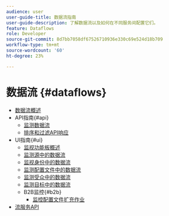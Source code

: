 ```yaml
---
audience: user
user-guide-title: 数据流指南
user-guide-description: 了解数据流以及如何在不同服务间配置它们。
feature: Dataflows
role: Developer
source-git-commit: 8d7bb7058df67526710936e330c69e524d18b709
workflow-type: tm+mt
source-wordcount: '60'
ht-degree: 23%

---
```



# 数据流 {#dataflows}

- [数据流概述](./home.md)
- API指南{#api}
   - [监测数据流](./api/monitor.md)
   - [排序和过滤API响应](./api/sort-and-filter.md)
- UI指南{#ui}
   - [监视功能板概述](./ui/monitor.md)
   - [监测源中的数据流](./ui/monitor-sources.md)
   - [监视身份中的数据流](./ui/monitor-identities.md)
   - [监测配置文件中的数据流](./ui/monitor-profiles.md)
   - [监测受众中的数据流](./ui/monitor-audiences.md)
   - [监测目标中的数据流](./ui/monitor-destinations.md)
   - B2B监控{#b2b}
      - [监控配置文件扩充作业](./ui/b2b/monitor-profile-enrichment.md)
- [流服务API](https://www.adobe.io/experience-platform-apis/references/flow-service/)